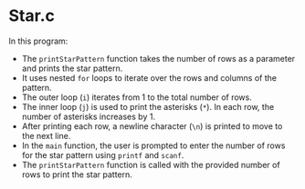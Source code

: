 # Star.c
 In this program:
- The `printStarPattern` function takes the number of rows as a parameter and prints the star pattern.
- It uses nested `for` loops to iterate over the rows and columns of the pattern.
- The outer loop (`i`) iterates from 1 to the total number of rows.
- The inner loop (`j`) is used to print the asterisks (`*`). In each row, the number of asterisks increases by 1.
- After printing each row, a newline character (`\n`) is printed to move to the next line.
- In the `main` function, the user is prompted to enter the number of rows for the star pattern using `printf` and `scanf`.
- The `printStarPattern` function is called with the provided number of rows to print the star pattern.